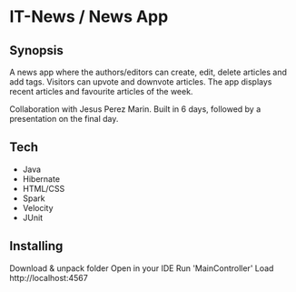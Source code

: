 # IT-News / News App

## Synopsis
A news app where the authors/editors can create, edit, delete articles and add tags. Visitors can upvote and downvote articles. The app displays recent articles and favourite articles of the week.

Collaboration with Jesus Perez Marin. Built in 6 days, followed by a presentation on the final day. 

## Tech
* Java
* Hibernate
* HTML/CSS
* Spark
* Velocity
* JUnit

## Installing
Download & unpack folder
Open in your IDE
Run 'MainController'
Load http://localhost:4567
